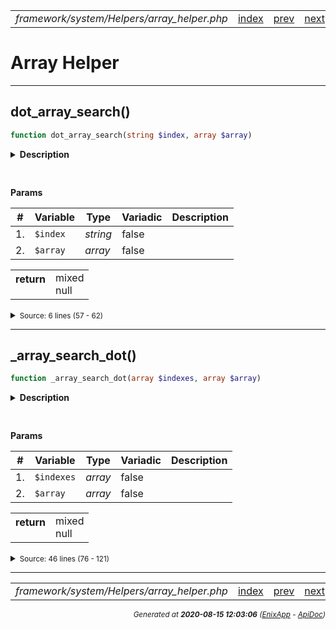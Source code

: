 


 



<table>
<tr>
<td style="width:100%"><em>framework/system/Helpers/array_helper.php</em></td>
<td><a href="../../../../../../api/index.md">index</a></td>
<td><a href="../../../../../../api/vendor/codeigniter4/framework/system/Helpers/xml_helper.md">prev</a></td>
<td><a href="../../../../../../api/vendor/codeigniter4/framework/system/Helpers/date_helper.md">next</a></td>
</tr>
</table>




 



# Array Helper


<hr>

## dot_array_search()

```php
function dot_array_search(string $index, array $array)
```

<details>
<summary style="margin-bottom:12px;"><strong>Description</strong></summary>

<table>
<tr><td>
Searches an array through dot syntax. Supports
wildcard searches, like foo.*.bar
</td></tr>
</table>


</details>



<table style="text-align:left">
</table>


**Params**

<table>
<thead>
<tr>
<th>#</th>
<th>Variable</th>
<th>Type</th>
<th>Variadic</th>
<th>Description</th>
</tr>
</thead>
<tbody>

<tr>
<td>1.</td>
<td><code>$index</code></td>
<td><em>string
</em></td>
<td>false</td>
<td></td>
</tr>

<tr>
<td>2.</td>
<td><code>$array</code></td>
<td><em>array
</em></td>
<td>false</td>
<td></td>
</tr>


</tbody>
</table>



<table>
<tr>
<th style="vertical-align:top;">return</th>
<td>mixed<br>null
</td>
</tr>
</table>





<details>
<summary><small>Source: 6 lines (57 - 62)</small></summary>

```php
function dot_array_search(string $index, array $array)
{
	$segments = explode('.', rtrim(rtrim($index, '* '), '.'));

	return _array_search_dot($segments, $array);
}
```

</details>


<hr>

## _array_search_dot()

```php
function _array_search_dot(array $indexes, array $array)
```

<details>
<summary style="margin-bottom:12px;"><strong>Description</strong></summary>

<table>
<tr><td>
Used by dot_array_search to recursively search the
array with wildcards.
</td></tr>
</table>


</details>



<table style="text-align:left">
</table>


**Params**

<table>
<thead>
<tr>
<th>#</th>
<th>Variable</th>
<th>Type</th>
<th>Variadic</th>
<th>Description</th>
</tr>
</thead>
<tbody>

<tr>
<td>1.</td>
<td><code>$indexes</code></td>
<td><em>array
</em></td>
<td>false</td>
<td></td>
</tr>

<tr>
<td>2.</td>
<td><code>$array</code></td>
<td><em>array
</em></td>
<td>false</td>
<td></td>
</tr>


</tbody>
</table>



<table>
<tr>
<th style="vertical-align:top;">return</th>
<td>mixed<br>null
</td>
</tr>
</table>





<details>
<summary><small>Source: 46 lines (76 - 121)</small></summary>

```php
function _array_search_dot(array $indexes, array $array)
{
	// Grab the current index
	$currentIndex = $indexes
		? array_shift($indexes)
		: null;

	if ((empty($currentIndex)  && intval($currentIndex) !== 0) || (! isset($array[$currentIndex]) && $currentIndex !== '*'))
	{
		return null;
	}

	// Handle Wildcard (*)
	if ($currentIndex === '*')
	{
		// If $array has more than 1 item, we have to loop over each.
		foreach ($array as $value)
		{
			$answer = _array_search_dot($indexes, $value);

			if ($answer !== null)
			{
				return $answer;
			}
		}

		// Still here after searching all child nodes?
		return null;
	}

	// If this is the last index, make sure to return it now,
	// and not try to recurse through things.
	if (empty($indexes))
	{
		return $array[$currentIndex];
	}

	// Do we need to recursively search this value?
	if (is_array($array[$currentIndex]) && $array[$currentIndex])
	{
		return _array_search_dot($indexes, $array[$currentIndex]);
	}

	// Otherwise we've found our match!
	return $array[$currentIndex];
}
```

</details>







<hr>

<table>
<tr>
<td style="width:100%"><em>framework/system/Helpers/array_helper.php</em></td>
<td><a href="../../../../../../api/index.md">index</a></td>
<td><a href="../../../../../../api/vendor/codeigniter4/framework/system/Helpers/xml_helper.md">prev</a></td>
<td><a href="../../../../../../api/vendor/codeigniter4/framework/system/Helpers/date_helper.md">next</a></td>
<td><a href="#">top</a></td></tr>
</table>




<div style="text-align:right;">

<small>_Generated at **2020-08-15 12:03:06**_ *([EnixApp](https://github.com/enix-app) - [ApiDoc](https://github.com/enix-app/apidoc))*</small>
</div>
